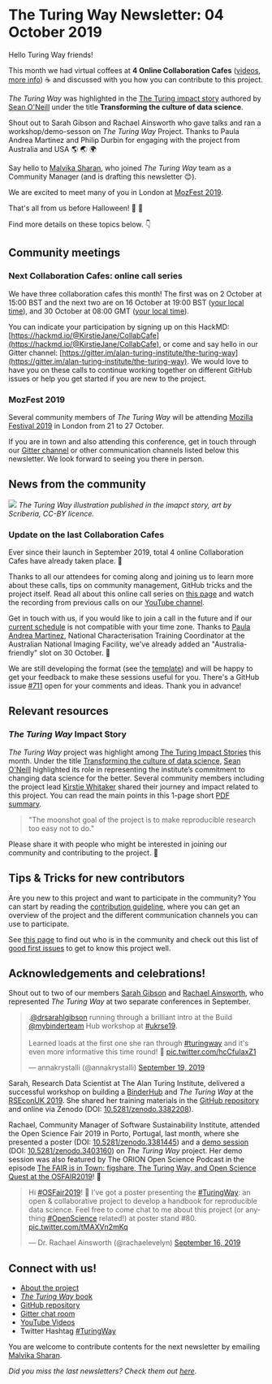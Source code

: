 # The Turing Way Newsletter: 04 October 2019

Hello Turing Way friends!

This month we had virtual coffees at **4 Online Collaboration Cafes** ([videos](https://www.youtube.com/channel/UCPDxZv5BMzAw0mPobCbMNuA), [more info](https://github.com/alan-turing-institute/the-turing-way/blob/master/project_management/online-collaboration-cafe.md)) :coffee: and discussed with you how you can contribute to this project.

_The Turing Way_ was highlighted in the [The Turing impact story](https://www.turing.ac.uk/research/impact-stories/transforming-culture-data-science) authored by [Sean O'Neill](https://www.turing.ac.uk/people/business-team/sean-oneill) under the title **Transforming the culture of data science**.

Shout out to Sarah Gibson and Rachael Ainsworth who gave talks and ran a workshop/demo-sesson on _The Turing Way_ Project. 
Thanks to Paula Andrea Martinez and Philip Durbin for engaging with the project from Australia and USA 🌎 🌏 🌍 

Say hello to [Malvika Sharan](https://twitter.com/MalvikaSharan), who joined _The Turing Way_ team as a Community Manager (and is drafting this newsletter :blush:).

We are excited to meet many of you in London at [MozFest 2019](https://www.mozillafestival.org/en/). 

That's all from us before Halloween! :jack_o_lantern: :maple_leaf:

Find more details on these topics below. :point_down:

## Community meetings

### Next Collaboration Cafes: online call series

We have three collaboration cafes this month!
The first was on 2 October at 15:00 BST and the next two are on 16 October at 19:00 BST ([your local time](https://arewemeetingyet.com/London/2019-10-16/19:00/TuringWay-CollaborationCafe)), and 30 October at 08:00 GMT ([your local time](https://arewemeetingyet.com/London/2019-10-30/08:00/TuringWay-CollaborationCafe)).

You can indicate your participation by signing up on this HackMD: [https://hackmd.io/@KirstieJane/CollabCafe](https://hackmd.io/@KirstieJane/CollabCafe), or come and say hello in our Gitter channel: [https://gitter.im/alan-turing-institute/the-turing-way](https://gitter.im/alan-turing-institute/the-turing-way).
We would love to have you on these calls to continue working together on different GitHub issues or help you get started if you are new to the project.

### MozFest 2019

Several community members of _The Turing Way_ will be attending [Mozilla Festival 2019](https://www.mozillafestival.org) in London from 21 to 27 October.

If you are in town and also attending this conference, get in touch through our [Gitter channel](https://gitter.im/alan-turing-institute/the-turing-way) or other communication channels listed below this newsletter. We look forward to seeing you there in person.

## News from the community

![](https://www.turing.ac.uk/sites/default/files/inline-images/Reproducibility.jpg)
*The Turing Way illustration published in the imapct story, art by Scriberia, CC-BY licence.*

### Update on the last Collaboration Cafes

Ever since their launch in September 2019, total 4 online Collaboration Cafes have already taken place. :tada:

Thanks to all our attendees for coming along and joining us to learn more about these calls, tips on community management, GitHub tricks and the project itself. Read all about this online call series on [this page](https://github.com/alan-turing-institute/the-turing-way/blob/master/project_management/online-collaboration-cafe.md) and watch the recording from previous calls on our [YouTube channel](https://www.youtube.com/channel/UCPDxZv5BMzAw0mPobCbMNuA). 

Get in touch with us, if you would like to join a call in the future and if our [current schedule](https://github.com/alan-turing-institute/the-turing-way/blob/master/project_management/online-collaboration-cafe.md#attending-an-online-collaboration-cafe) is not compatible with your time zone. Thanks to [Paula Andrea Martinez](https://github.com/orchid00), National Characterisation Training Coordinator at the Australian National Imaging Facility, we've already added an "Australia-friendly" slot on 30 October. :sparkling_heart:

We are still developing the format (see the [template](https://github.com/alan-turing-institute/the-turing-way/blob/master/communications/collaboration-cafe/collaboration-cafe-template.md)) and will be happy to get your feedback to make these sessions useful for you. There's a GitHub issue [#711](https://github.com/alan-turing-institute/the-turing-way/issues/711) open for your comments and ideas.
Thank you in advance!

## Relevant resources

### _The Turing Way_ Impact Story

_The Turing Way_ project was highlight among [The Turing Impact Stories](https://www.turing.ac.uk/research/impact-stories) this month. Under the title [Transforming the culture of data science](https://www.turing.ac.uk/research/impact-stories/transforming-culture-data-science), [Sean O'Neill](https://www.turing.ac.uk/people/business-team/sean-oneill) highlighted its role in representing the institute’s commitment to changing data science for the better. Several community members including the project lead [Kirstie Whitaker](https://www.turing.ac.uk/people/researchers/kirstie-whitaker) shared their journey and impact related to this project. You can read the main points in this 1-page short [PDF summary](https://www.turing.ac.uk/sites/default/files/2019-10/impact_story_-_transforming_the_culture_of_data_science.pdf).

> "The moonshot goal of the project is to make reproducible research too easy not to do."

Please share it with people who might be interested in joining our community and contributing to the project. :gift_heart:

## Tips & Tricks for new contributors

Are you new to this project and want to participate in the community? You can start by reading the [contribution guideline](https://github.com/alan-turing-institute/the-turing-way/blob/master/CONTRIBUTING.md), where you can get an overview of the project and the different communication channels you can use to participate.

See [this page](https://github.com/alan-turing-institute/the-turing-way) to find out who is in the community and check out this list of [good first issues](https://github.com/alan-turing-institute/the-turing-way/labels/good%20first%20issue) to get to know this project well.

## Acknowledgements and celebrations!

Shout out to two of our members [Sarah Gibson](https://twitter.com/drsarahlgibson) and [Rachael Ainsworth](https://twitter.com/rachaelevelyn), who represented _The Turing Way_ at two separate conferences in September.

<blockquote class="twitter-tweet"><p lang="en" dir="ltr">.<a href="https://twitter.com/drsarahlgibson?ref_src=twsrc%5Etfw">@drsarahlgibson</a> running through a brilliant intro at the Build <a href="https://twitter.com/mybinderteam?ref_src=twsrc%5Etfw">@mybinderteam</a> Hub workshop at <a href="https://twitter.com/hashtag/ukrse19?src=hash&amp;ref_src=twsrc%5Etfw">#ukrse19</a>.<br><br>Learned loads at the first one she ran through <a href="https://twitter.com/hashtag/turingway?src=hash&amp;ref_src=twsrc%5Etfw">#turingway</a> and it&#39;s even more informative this time round! 🤩 <a href="https://t.co/hcCfuIaxZ1">pic.twitter.com/hcCfuIaxZ1</a></p>&mdash; annakrystalli (@annakrystalli) <a href="https://twitter.com/annakrystalli/status/1174603229679763457?ref_src=twsrc%5Etfw">September 19, 2019</a></blockquote> <script async src="https://platform.twitter.com/widgets.js" charset="utf-8"></script>

Sarah, Research Data Scientist at The Alan Turing Institute, delivered a successful workshop on building a [BinderHub](https://binderhub.readthedocs.io/en/latest/) and _The Turing Way_ at the [RSEconUK 2019](https://rse.ac.uk/conf2019/).
She shared her training materials in the [GitHub repository](https://github.com/alan-turing-institute/the-turing-way/blob/master/workshops/build-a-binderhub/workshop-presentations/zero-to-binderhub.md) and online via Zenodo (DOI: [10.5281/zenodo.3382208](https://doi.org/10.5281/zenodo.3382208)).

Rachael, Community Manager of Software Sustainability Institute, attended the Open Science Fair 2019 in Porto, Portugal, last month, where she presented a poster (DOI: [10.5281/zenodo.3381445](https://doi.org/10.5281/zenodo.3381445)) and a [demo session](https://www.opensciencefair.eu/demos-2019/the-turing-way-a-handbook-for-reproducible-data-science) (DOI: [10.5281/zenodo.3403160](https://doi.org/10.5281/zenodo.3403160)) on _The Turing Way_ project.
Her demo session was also featured by The ORION Open Science Podcast in the episode [The FAIR is in Town: figshare, The Turing Way, and Open Science Quest at the OSFAIR2019](https://orionopenscience.podbean.com/e/the-fair-is-in-town-figshare-the-turing-way-and-open-science-quest-at-the-osfair2019/)! :tada: 

<blockquote class="twitter-tweet"><p lang="en" dir="ltr">Hi <a href="https://twitter.com/hashtag/OSFair2019?src=hash&amp;ref_src=twsrc%5Etfw">#OSFair2019</a>! 👋 I’ve got a poster presenting the <a href="https://twitter.com/hashtag/TuringWay?src=hash&amp;ref_src=twsrc%5Etfw">#TuringWay</a>: an open &amp; collaborative project to develop a handbook for reproducible data science. Feel free to come chat to me about this project (or anything <a href="https://twitter.com/hashtag/OpenScience?src=hash&amp;ref_src=twsrc%5Etfw">#OpenScience</a> related!) at poster stand #80. <a href="https://t.co/tMAXVn2mKq">pic.twitter.com/tMAXVn2mKq</a></p>&mdash; Dr. Rachael Ainsworth (@rachaelevelyn) <a href="https://twitter.com/rachaelevelyn/status/1173625329686110208?ref_src=twsrc%5Etfw">September 16, 2019</a></blockquote> <script async src="https://platform.twitter.com/widgets.js" charset="utf-8"></script> 

## Connect with us!

- [About the project](https://www.turing.ac.uk/research/research-projects/turing-way-handbook-reproducible-data-science)
- [_The Turing Way_ book](https://the-turing-way.netlify.com)
- [GitHub repository](https://github.com/alan-turing-institute/the-turing-way)
- [Gitter chat room](https://gitter.im/alan-turing-institute/the-turing-way)
- [YouTube Videos](https://www.youtube.com/channel/UCPDxZv5BMzAw0mPobCbMNuA)
- Twitter Hashtag [#TuringWay](https://twitter.com/hashtag/TuringWay?f=live)

You are welcome to contribute contents for the next newsletter by
emailing [Malvika Sharan](mailto:msharan@turing.ac.uk).

*Did you miss the last newsletters?*
*Check them out [here](https://tinyletter.com/TuringWay/archive)*.
